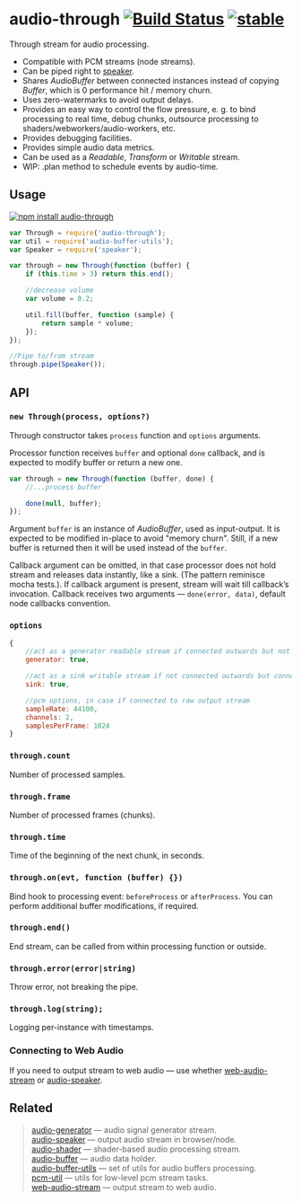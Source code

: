 # audio-through [![Build Status](https://travis-ci.org/audiojs/audio-through.svg?branch=master)](https://travis-ci.org/audiojs/audio-through) [![stable](http://badges.github.io/stability-badges/dist/stable.svg)](http://github.com/badges/stability-badges)

Through stream for audio processing.

* Compatible with PCM streams (node streams).
* Can be piped right to [speaker](https://npmjs.org/package/speaker).
* Shares _AudioBuffer_ between connected instances instead of copying _Buffer_, which is 0 performance hit / memory churn.
* Uses zero-watermarks to avoid output delays.
* Provides an easy way to control the flow pressure, e. g. to bind processing to real time, debug chunks, outsource processing to shaders/webworkers/audio-workers, etc.
* Provides debugging facilities.
* Provides simple audio data metrics.
* Can be used as a _Readable_, _Transform_ or _Writable_ stream.
* WIP: .plan method to schedule events by audio-time.


## Usage

[![npm install audio-through](https://nodei.co/npm/audio-through.png?mini=true)](https://npmjs.org/package/audio-through/)

```js
var Through = require('audio-through');
var util = require('audio-buffer-utils');
var Speaker = require('speaker');

var through = new Through(function (buffer) {
    if (this.time > 3) return this.end();

    //decrease volume
    var volume = 0.2;

    util.fill(buffer, function (sample) {
        return sample * volume;
    });
});

//Pipe to/from stream
through.pipe(Speaker());
```

## API

### `new Through(process, options?)`

Through constructor takes `process` function and `options` arguments.

Processor function receives `buffer` and optional `done` callback, and is expected to modify buffer or return a new one.

```js
var through = new Through(function (buffer, done) {
    //...process buffer

    done(null, buffer);
});
```

Argument `buffer` is an instance of _AudioBuffer_, used as input-output. It is expected to be modified in-place to avoid "memory churn". Still, if a new buffer is returned then it will be used instead of the `buffer`.

Callback argument can be omitted, in that case processor does not hold stream and releases data instantly, like a sink. (The pattern reminisce mocha tests.). If callback argument is present, stream will wait till callback’s invocation.
Callback receives two arguments — `done(error, data)`, default node callbacks convention.

### `options`

```js
{
    //act as a generator readable stream if connected outwards but not connected inwards
    generator: true,

    //act as a sink writable stream if not connected outwards but connected inwards
    sink: true,

    //pcm options, in case if connected to raw output stream
    sampleRate: 44100,
    channels: 2,
    samplesPerFrame: 1024
}
```

### `through.count`

Number of processed samples.

### `through.frame`

Number of processed frames (chunks).

### `through.time`

Time of the beginning of the next chunk, in seconds.

### `through.on(evt, function (buffer) {})`

Bind hook to processing event: `beforeProcess` or `afterProcess`. You can perform additional buffer modifications, if required.

### `through.end()`

End stream, can be called from within processing function or outside.

### `through.error(error|string)`

Throw error, not breaking the pipe.

### `through.log(string);`

Logging per-instance with timestamps.

### Connecting to Web Audio

If you need to output stream to web audio — use whether [web-audio-stream](https://github.com/audiojs/web-audio-stream) or [audio-speaker](https://github.com/audiojs/audio-speaker).

## Related

> [audio-generator](https://github.com/audiojs/audio-generator) — audio signal generator stream.<br/>
> [audio-speaker](https://github.com/audiojs/audio-speaker) — output audio stream in browser/node.<br/>
> [audio-shader](https://github.com/audiojs/audio-shader) — shader-based audio processing stream.<br/>
> [audio-buffer](https://github.com/audiojs/audio-buffer) — audio data holder.<br/>
> [audio-buffer-utils](https://npmjs.org/package/audio-buffer-utils) — set of utils for audio buffers processing.<br/>
> [pcm-util](https://npmjs.org/package/pcm-util) — utils for low-level pcm stream tasks.<br/>
> [web-audio-stream](https://github.com/audiojs/web-audio-stream) — output stream to web audio.</br>
